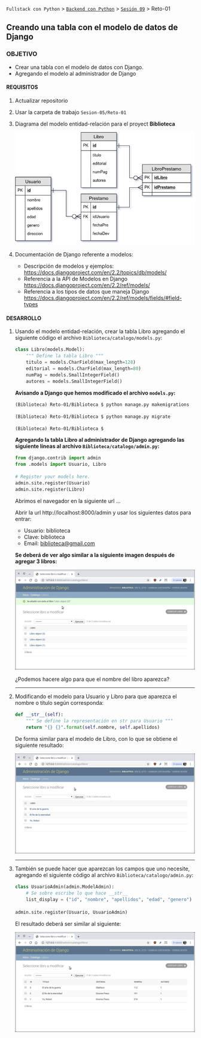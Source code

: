 `Fullstack con Python` > [`Backend con Python`](../../Readme.md) > [`Sesión 09`](../Readme.md) > Reto-01
## Creando una tabla con el modelo de datos de Django

### OBJETIVO
- Crear una tabla con el modelo de datos con Django.
- Agregando el modelo al administrador de Django

#### REQUISITOS
1. Actualizar repositorio
1. Usar la carpeta de trabajo `Sesion-05/Reto-01`
1. Diagrama del modelo entidad-relación para el proyect __Biblioteca__

   ![Modelo entidad-relación para Biblioteca](modelo-entidad-relacion.jpg)

1. Documentación de Django referente a modelos:
   - Descripción de modelos y ejemplos: https://docs.djangoproject.com/en/2.2/topics/db/models/
   - Referencia a la API de Modelos en Django https://docs.djangoproject.com/en/2.2/ref/models/
   - Referencia a los tipos de datos que maneja Django https://docs.djangoproject.com/en/2.2/ref/models/fields/#field-types

#### DESARROLLO
1. Usando el modelo entidad-relación, crear la tabla Libro agregando el siguiente código el archivo `Biblioteca/catalogo/models.py`:

   ```python
   class Libro(models.Model):
       """ Define la tabla Libro """
       titulo = models.CharField(max_length=128)
       editorial = models.CharField(max_length=80)
       numPag = models.SmallIntegerField()
       autores = models.SmallIntegerField()
   ```

   __Avisando a Django que hemos modificado el archivo `models.py`:__

   ```console
   (Biblioteca) Reto-01/Biblioteca $ python manage.py makemigrations

   (Biblioteca) Reto-01/Biblioteca $ python manage.py migrate

   (Biblioteca) Reto-01/Biblioteca $
   ```

   __Agregando la tabla Libro al administrador de Django agregando las siguiente líneas al archivo `Biblioteca/catalogo/admin.py`:__

   ```python
   from django.contrib import admin
   from .models import Usuario, Libro

   # Register your models here.
   admin.site.register(Usuario)
   admin.site.register(Libro)
   ```
   Abrimos el navegador en la siguiente url ...

   Abrir la url http://localhost:8000/admin y usar los siguientes datos para entrar:
   - Usuario: biblioteca
   - Clave: biblioteca
   - Email: biblioteca@gmail.com

   __Se deberá de ver algo similar a la siguiente imagen después de agregar 3 libros:__

   ![Django Admin](assets/django-admin-01.png)

   ¿Podemos hacere algo para que el nombre del libro aparezca?
   ***

1. Modificando el modelo para Usuario y Libro para que aparezca el nombre o título según corresponda:

   ```python
   def __str__(self):
       """ Se define la representación en str para Usuario """
       return "{} {}".format(self.nombre, self.apellidos)   
   ```
   De forma similar para el modelo de Libro, con lo que se obtiene el siguiente resultado:

   ![Django admin con nombres en cada registro de modelos](assets/django-admin-02.png)
   ***

1. También se puede hacer que aparezcan los campos que uno necesite, agregando el siguiente código al archivo `Biblioteca/catalogo/admin.py`:

   ```python
   class UsuarioAdmin(admin.ModelAdmin):
       # Se sobre escribe lo que hace __str__
       list_display = ("id", "nombre", "apellidos", "edad", "genero")

   admin.site.register(Usuario, UsuarioAdmin)
   ```
   El resultado deberá ser similar al siguiente:

   ![Diango admin modelo mostrando campos personalizados](assets/django-admin-03.png)
   
